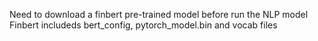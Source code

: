 Need to download a finbert pre-trained model before run the NLP model
Finbert includeds bert_config, pytorch_model.bin and vocab files
